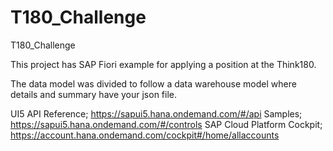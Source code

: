 # T180_Challenge
T180_Challenge

This project has SAP Fiori example for applying a position at the Think180.

The data model was divided to follow a data warehouse model where details and summary have your json file. 


UI5 API Reference; https://sapui5.hana.ondemand.com/#/api
Samples; https://sapui5.hana.ondemand.com/#/controls
SAP Cloud Platform Cockpit; https://account.hana.ondemand.com/cockpit#/home/allaccounts
